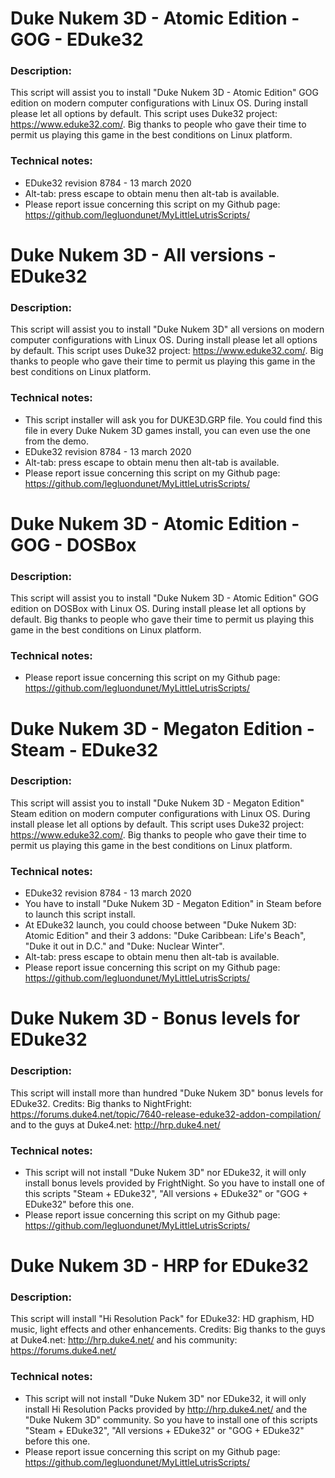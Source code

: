 # Duke Nukem 3D - Atomic Edition - GOG - EDuke32

### Description:
This script will assist you to install "Duke Nukem 3D - Atomic Edition" GOG edition on modern computer configurations with Linux OS.
During install please let all options by default.
This script uses Duke32 project: https://www.eduke32.com/.
Big thanks to people who gave their time to permit us playing this game in the best conditions on Linux platform.


### Technical notes:
- EDuke32 revision 8784 - 13 march 2020
- Alt-tab: press escape to obtain menu then alt-tab is available.
- Please report issue concerning this script on my Github page:
https://github.com/legluondunet/MyLittleLutrisScripts/

# Duke Nukem 3D - All versions - EDuke32

### Description:
This script will assist you to install "Duke Nukem 3D" all versions on modern computer configurations with Linux OS.
During install please let all options by default.
This script uses Duke32 project: https://www.eduke32.com/.
Big thanks to people who gave their time to permit us playing this game in the best conditions on Linux platform.

### Technical notes:
- This script installer will ask you for DUKE3D.GRP file. You could find this file in every Duke Nukem 3D games install, you can even use the one from the demo.
- EDuke32 revision 8784 - 13 march 2020
- Alt-tab: press escape to obtain menu then alt-tab is available.
- Please report issue concerning this script on my Github page:
https://github.com/legluondunet/MyLittleLutrisScripts/


# Duke Nukem 3D - Atomic Edition - GOG - DOSBox

### Description:
This script will assist you to install "Duke Nukem 3D - Atomic Edition" GOG edition on DOSBox with Linux OS.
During install please let all options by default.
Big thanks to people who gave their time to permit us playing this game in the best conditions on Linux platform.

### Technical notes:
- Please report issue concerning this script on my Github page:
https://github.com/legluondunet/MyLittleLutrisScripts/


# Duke Nukem 3D - Megaton Edition - Steam - EDuke32

### Description:
This script will assist you to install "Duke Nukem 3D - Megaton Edition" Steam edition on modern computer configurations with Linux OS.
During install please let all options by default.
This script uses Duke32 project: https://www.eduke32.com/.
Big thanks to people who gave their time to permit us playing this game in the best conditions on Linux platform.

### Technical notes:
- EDuke32 revision 8784 - 13 march 2020
- You have to install "Duke Nukem 3D - Megaton Edition" in Steam before to launch this script install.
- At EDuke32 launch, you could choose between "Duke Nukem 3D: Atomic Edition" and their 3 addons: "Duke Caribbean: Life's Beach", "Duke it out in D.C." and  "Duke: Nuclear Winter".
- Alt-tab: press escape to obtain menu then alt-tab is available.
- Please report issue concerning this script on my Github page:
https://github.com/legluondunet/MyLittleLutrisScripts/


# Duke Nukem 3D - Bonus levels for EDuke32

### Description:
This script will install more than hundred "Duke Nukem 3D" bonus levels for EDuke32.
Credits:
Big thanks to NightFright: 
https://forums.duke4.net/topic/7640-release-eduke32-addon-compilation/
and to the guys at Duke4.net:
http://hrp.duke4.net/

### Technical notes:
- This script will not install "Duke Nukem 3D" nor EDuke32, it will only install bonus levels provided by FrightNight. So you have to install one of this scripts "Steam + EDuke32", "All versions + EDuke32" or "GOG + EDuke32" before this one.
- Please report issue concerning this script on my Github page:
https://github.com/legluondunet/MyLittleLutrisScripts/

# Duke Nukem 3D - HRP for EDuke32

### Description:
This script will install "Hi Resolution Pack" for EDuke32: HD graphism, HD music, light effects and other enhancements.
Credits:
Big thanks to the guys at Duke4.net:
http://hrp.duke4.net/
and his community:
https://forums.duke4.net/

### Technical notes:
- This script will not install "Duke Nukem 3D" nor EDuke32, it will only install Hi Resolution Packs provided by http://hrp.duke4.net/ and the "Duke Nukem 3D" community. So you have to install one of this scripts "Steam + EDuke32", "All versions + EDuke32" or "GOG + EDuke32" before this one.
- Please report issue concerning this script on my Github page:
https://github.com/legluondunet/MyLittleLutrisScripts/
